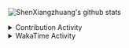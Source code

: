 
<img
  src="https://github-readme-stats-git-masterrstaa-rickstaa.vercel.app/api?username=shenxiangzhuang&count_private=true&show_icons=true&theme=light&line_height=16&card_width=700"
  alt="ShenXiangzhuang's github stats"
/>


<details>
  <summary>Contribution Activity</summary>
<img src="https://github-profile-summary-cards.vercel.app/api/cards/profile-details?username=shenxiangzhuang&theme=nord_bright" alt="profile" width="80%">
</details>



<details>
  <summary>WakaTime Activity</summary>
  

<img
  src="https://github.com/shenxiangzhuang/shenxiangzhuang/blob/master/images/stat.svg"
  alt="Xiangzhuang Shen's WakaTime Activity" width="80%" height=180
/>
</details>

<!-- [![Top Langs](https://github-readme-stats.vercel.app/api/top-langs/?username=shenxiangzhuang&layout=compact&theme=highcontrast&card_width=240)](https://github.com/anuraghazra/github-readme-stats) -->



<!--
**shenxiangzhuang/shenxiangzhuang** is a ✨ _special_ ✨ repository because its `README.md` (this file) appears on your GitHub profile.

Here are some ideas to get you started:

- 🔭 I’m currently working on ...
- 🌱 I’m currently learning ...
- 👯 I’m looking to collaborate on ...
- 🤔 I’m looking for help with ...
- 💬 Ask me about ...
- 📫 How to reach me: ...
- 😄 Pronouns: ...
- ⚡ Fun fact: ...
-->
